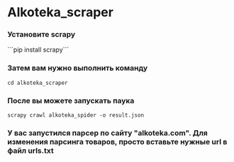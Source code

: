 <h1>Alkoteka_scraper</h1>

<h3>Установите scrapy</h3>
```pip install scrapy```

<h3>Затем вам нужно выполнить команду</h3>

```cd alkoteka_scraper```

<h3>После вы можете запускать паука</h3>

```scrapy crawl alkoteka_spider -o result.json```

<h3>У вас запустился парсер по сайту "alkoteka.com". Для изменения парсинга товаров, просто вставьте нужные url в файл urls.txt</h3>
